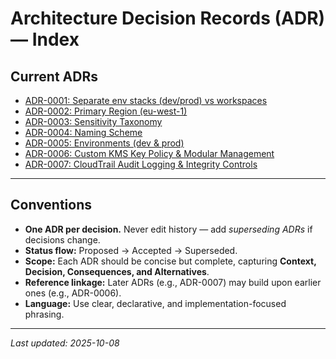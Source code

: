 ﻿# Architecture Decision Records (ADR) — Index

## Current ADRs

- [ADR-0001: Separate env stacks (dev/prod) vs workspaces](0001-env-stacks-vs-workspaces.md)
- [ADR-0002: Primary Region (eu-west-1)](0002-primary-region.md)
- [ADR-0003: Sensitivity Taxonomy](0003-sensitivity-taxonomy.md)
- [ADR-0004: Naming Scheme](0004-naming-scheme.md)
- [ADR-0005: Environments (dev & prod)](0005-environments.md)
- [ADR-0006: Custom KMS Key Policy & Modular Management](0006-kms-key-management.md)
- [ADR-0007: CloudTrail Audit Logging & Integrity Controls](0007-cloudtrail-audit-logging.md)

---

## Conventions

- **One ADR per decision.** Never edit history — add *superseding ADRs* if decisions change.  
- **Status flow:** Proposed → Accepted → Superseded.  
- **Scope:** Each ADR should be concise but complete, capturing **Context, Decision, Consequences, and Alternatives**.  
- **Reference linkage:** Later ADRs (e.g., ADR-0007) may build upon earlier ones (e.g., ADR-0006).  
- **Language:** Use clear, declarative, and implementation-focused phrasing.  

---

_Last updated: 2025-10-08_
